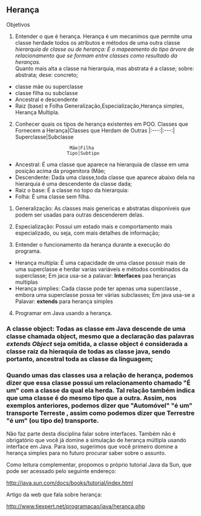 ## Herança 

Objetivos

1. Entender o que é herança.
Herança é um mecanimos que permite uma classe herdade todos os atributos e métodos de uma outra classe
*hierarquia de classe ou de herança: É o mapeamento do tipo árvore de relacionamento que se formam entre classes como resultado da heranças.*  
Quanto mais alta a classe na hierarquia, mas abstrata é a classe;
sobre: abstrata;
dese: concreto;
* classe mãe ou superclasse
* classe filha ou subclasse
* Ancestral e descendente
* Raiz (base) e Folha
Generalização,Especialização,Herança simples, Herança Multipla.
2. Conhecer quais os tipos de herança existentes em POO.
Classes que Fornecem a Herança|Classes que Herdam de Outras
                        |:---:|:---:|
                   Superclasse|Subclasse
    
                           Mãe|Filha
                          Tipo|Subtipo
- Ancestral: É uma classe que aparece na hierarquia de classe em uma posição acima da progenitora (Mãe;
- Descendente: Dada uma classe,toda classe que aparece abaixo dela na hierarquia é uma descendente da classe dada;
- Raiz o base: É a classe no topo da hierarquia:
- Folha: É uma classe sem filha.    

1. Generalização: As classes mais genericas e abstratas dísponiveis que podem ser usadas para outras descenderem delas.
2.  Especialização: Possui um estado mais e comportamento mais especializado, ou seja, com mais detalhes de informação;


3. Entender o funcionamento da herança durante a execução do programa.
 -  Herança multipla: É uma capacidade de uma classe possuir mais de uma superclasse e herdar varias variáveis e métodos combinados da superclasse;
Em jaca usa-se a palavar: **Interfaces** paa heranças multiplas
 - Herança simplies: Cada classe pode ter apenas uma superclasse , embora uma superclasse possa ter várias subclasses; 
Em java usa-se a Palavar: **extends** para herança simples

4. Programar em Java usando a herança.
### A classe object: Todas as classe em Java descende de uma classe chamada object, mesmo que a declaração das palavras _extends Object_ seja omitida, a classe object é considerada a classe raiz da hieraquia de todas as classe java, sendo portanto, ancestral toda as classe da linguagem;

### Quando umas das classes usa a relação de herança, podemos dizer que essa classe possui um relacionamento chamado "É um" com a classe da qual ela herda. Tal relação também indica que uma classe é do mesmo tipo que a outra. Assim, nos exemplos anteriores, podemos dizer que "Automóvel" "é um" transporte Terreste , assim como podemos dizer que Terrestre "é um" (ou tipo de) transporte.

Não faz parte desta disciplina falar sobre interfaces. Também não é obrigatório que você já domine a simulação de herança múltipla usando interface em Java. Para isso, sugerimos que você primeiro domine a herança simples para no futuro procurar saber sobre o assunto.

Como leitura complementar, propomos o próprio tutorial Java da Sun, que pode ser acessado pelo seguinte endereço:

<http://java.sun.com/docs/books/tutorial/index.html>

Artigo da web que fala sobre herança:

<http://www.tiexpert.net/programacao/java/heranca.php>

